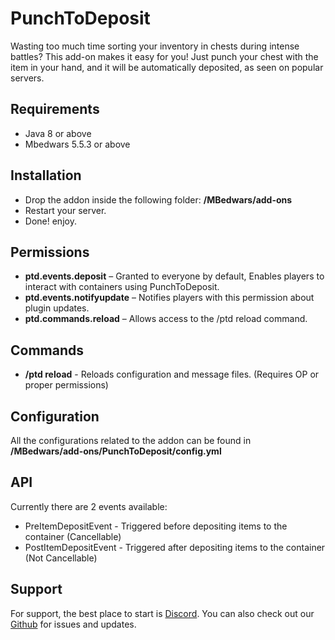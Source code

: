 
# PunchToDeposit
Wasting too much time sorting your inventory in chests during intense battles? This add-on makes it easy for you! Just punch your chest with the item in your hand, and it will be automatically deposited, as seen on popular servers.

## Requirements
- Java 8 or above
- Mbedwars 5.5.3 or above

## Installation
- Drop the addon inside the following folder: **/MBedwars/add-ons**
- Restart your server.
- Done! enjoy.

## Permissions
- **ptd.events.deposit** – Granted to everyone by default, Enables players to interact with containers using PunchToDeposit.
- **ptd.events.notifyupdate** – Notifies players with this permission about plugin updates.
- **ptd.commands.reload** – Allows access to the /ptd reload command.

## Commands
- **/ptd reload** - Reloads configuration and message files. (Requires OP or proper permissions)

## Configuration
All the configurations related to the addon can be found in **/MBedwars/add-ons/PunchToDeposit/config.yml**

## API
Currently there are 2 events available:
- PreItemDepositEvent - Triggered before depositing items to the container (Cancellable)
- PostItemDepositEvent - Triggered after depositing items to the container (Not Cancellable)

## Support
For support, the best place to start is [Discord](https://discord.gg/vSuKz7dfve). You can also check out our [Github](https://github.com/Hosairis/MBedwars-PunchToDeposit) for issues and updates.


